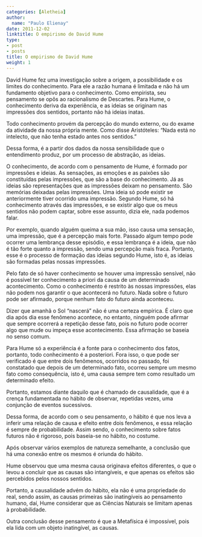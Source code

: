 ```yaml
---
categories: [Aletheia]
author:
  name: "Paulo Elienay"
date: 2011-12-02
linktitle: O empirismo de David Hume
type:
- post
- posts
title: O empirismo de David Hume
weight: 1
---
```


David Hume fez uma investigação sobre a origem, a possibilidade e os limites do conhecimento. Para ele a razão humana é limitada e não há um fundamento objetivo para o conhecimento. Como empirista, seu pensamento se opôs ao racionalismo de Descartes. Para Hume, o conhecimento deriva da experiência, e as ideias se originam nas impressões dos sentidos, portanto não há ideias inatas.

Todo conhecimento provém da percepção do mundo externo, ou do exame da atividade da nossa própria mente. Como disse Aristóteles: “Nada está no intelecto, que não tenha estado antes nos sentidos.”

Dessa forma, é a partir dos dados da nossa sensibilidade que o entendimento produz, por um processo de abstração, as ideias.

O conhecimento, de acordo com o pensamento de Hume, é formado por impressões e ideias. As sensações, as emoções e as paixões são constituídas pelas impressões, que são a base do conhecimento. Já as ideias são representações que as impressões deixam no pensamento. São memórias deixadas pelas impressões. Uma ideia só pode existir se anteriormente tiver ocorrido uma impressão. Segundo Hume, só há conhecimento através das impressões, e se existir algo que os meus sentidos não podem captar, sobre esse assunto, dizia ele, nada podemos falar.

Por exemplo, quando alguém queima a sua mão, isso causa uma sensação, uma impressão, que é a percepção mais forte. Passado algum tempo pode ocorrer uma lembrança desse episódio, e essa lembrança é a ideia, que não é tão forte quanto a impressão, sendo uma percepção mais fraca. Portanto, esse é o processo de formação das ideias segundo Hume, isto é, as ideias são formadas pelas nossas impressões.

Pelo fato de só haver conhecimento se houver uma impressão sensível, não é possível ter conhecimento a priori da causa de um determinado acontecimento. Como o conhecimento é restrito às nossas impressões, elas não podem nos garantir o que acontecerá no futuro. Nada sobre o futuro pode ser afirmado, porque nenhum fato do futuro ainda aconteceu.

Dizer que amanhã o Sol “nascerá” não é uma certeza empírica. É claro que dia após dia esse fenômeno acontece, no entanto, ninguém pode afirmar que sempre ocorrerá a repetição desse fato, pois no futuro pode ocorrer algo que mude ou impeça esse acontecimento. Essa afirmação se baseia no senso comum.

Para Hume só a experiência é a fonte para o conhecimento dos fatos, portanto, todo conhecimento é a posteriori. Fora isso, o que pode ser verificado é que entre dois fenômenos, ocorridos no passado, foi constatado que depois de um determinado fato, ocorreu sempre um mesmo fato como consequência, isto é, uma causa sempre tem como resultado um determinado efeito.

Portanto, estamos diante daquilo que é chamado de causalidade, que é a crença fundamentada no hábito de observar, repetidas vezes, uma conjunção de eventos sucessivos.

Dessa forma, de acordo com o seu pensamento, o hábito é que nos leva a inferir uma relação de causa e efeito entre dois fenômenos, e essa relação é sempre de probabilidade. Assim sendo, o conhecimento sobre fatos futuros não é rigoroso, pois baseia-se no hábito, no costume.

Após observar vários exemplos de natureza semelhante, a conclusão que há uma conexão entre os mesmos é oriunda do hábito.

Hume observou que uma mesma causa originava efeitos diferentes, o que o levou a concluir que as causas são intangíveis, e que apenas os efeitos são percebidos pelos nossos sentidos.

Portanto, a causalidade advém do hábito, ela não é uma propriedade do real, sendo assim, as causas primeiras são inatingíveis ao pensamento humano, daí, Hume considerar que as Ciências Naturais se limitam apenas à probabilidade.

Outra conclusão desse pensamento é que a Metafísica é impossível, pois ela lida com um objeto inatingível, as causas.
